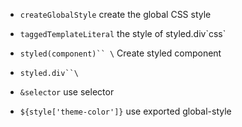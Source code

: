 - `createGlobalStyle` create the global CSS style 
- `taggedTemplateLiteral` the style of  styled.div\`css\`
- `styled(component)`` \` Create styled component  
- `styled.div``\` 

- `&selector` use selector
- `${style['theme-color']}` use exported global-style

